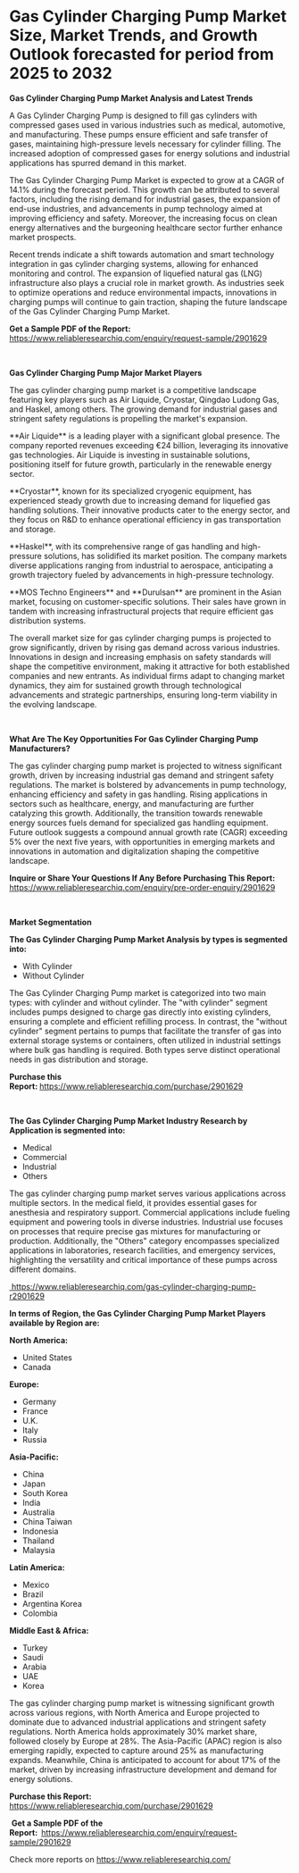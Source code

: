 <p><h1>Gas Cylinder Charging Pump Market Size, Market Trends, and Growth Outlook forecasted for period from 2025 to 2032</h1></p><p><strong>Gas Cylinder Charging Pump Market Analysis and Latest Trends</strong></p>
<p><p>A Gas Cylinder Charging Pump is designed to fill gas cylinders with compressed gases used in various industries such as medical, automotive, and manufacturing. These pumps ensure efficient and safe transfer of gases, maintaining high-pressure levels necessary for cylinder filling. The increased adoption of compressed gases for energy solutions and industrial applications has spurred demand in this market.</p><p>The Gas Cylinder Charging Pump Market is expected to grow at a CAGR of 14.1% during the forecast period. This growth can be attributed to several factors, including the rising demand for industrial gases, the expansion of end-use industries, and advancements in pump technology aimed at improving efficiency and safety. Moreover, the increasing focus on clean energy alternatives and the burgeoning healthcare sector further enhance market prospects.</p><p>Recent trends indicate a shift towards automation and smart technology integration in gas cylinder charging systems, allowing for enhanced monitoring and control. The expansion of liquefied natural gas (LNG) infrastructure also plays a crucial role in market growth. As industries seek to optimize operations and reduce environmental impacts, innovations in charging pumps will continue to gain traction, shaping the future landscape of the Gas Cylinder Charging Pump Market.</p></p>
<p><strong>Get a Sample PDF of the Report:&nbsp;</strong> <a href="https://www.reliableresearchiq.com/enquiry/request-sample/2901629?utm_campaign=2463&utm_medium=2&utm_source=Github&utm_content=ia&utm_term=16032025&utm_id=gas-cylinder-charging-pump">https://www.reliableresearchiq.com/enquiry/request-sample/2901629</a></p>
<p>&nbsp;</p>
<p><strong>Gas Cylinder Charging Pump Major Market Players</strong></p>
<p><p>The gas cylinder charging pump market is a competitive landscape featuring key players such as Air Liquide, Cryostar, Qingdao Ludong Gas, and Haskel, among others. The growing demand for industrial gases and stringent safety regulations is propelling the market's expansion.</p><p>**Air Liquide** is a leading player with a significant global presence. The company reported revenues exceeding €24 billion, leveraging its innovative gas technologies. Air Liquide is investing in sustainable solutions, positioning itself for future growth, particularly in the renewable energy sector.</p><p>**Cryostar**, known for its specialized cryogenic equipment, has experienced steady growth due to increasing demand for liquefied gas handling solutions. Their innovative products cater to the energy sector, and they focus on R&D to enhance operational efficiency in gas transportation and storage.</p><p>**Haskel**, with its comprehensive range of gas handling and high-pressure solutions, has solidified its market position. The company markets diverse applications ranging from industrial to aerospace, anticipating a growth trajectory fueled by advancements in high-pressure technology.</p><p>**MOS Techno Engineers** and **Durulsan** are prominent in the Asian market, focusing on customer-specific solutions. Their sales have grown in tandem with increasing infrastructural projects that require efficient gas distribution systems.</p><p>The overall market size for gas cylinder charging pumps is projected to grow significantly, driven by rising gas demand across various industries. Innovations in design and increasing emphasis on safety standards will shape the competitive environment, making it attractive for both established companies and new entrants. As individual firms adapt to changing market dynamics, they aim for sustained growth through technological advancements and strategic partnerships, ensuring long-term viability in the evolving landscape.</p></p>
<p>&nbsp;</p>
<p><strong>What Are The Key Opportunities For Gas Cylinder Charging Pump Manufacturers?</strong></p>
<p><p>The gas cylinder charging pump market is projected to witness significant growth, driven by increasing industrial gas demand and stringent safety regulations. The market is bolstered by advancements in pump technology, enhancing efficiency and safety in gas handling. Rising applications in sectors such as healthcare, energy, and manufacturing are further catalyzing this growth. Additionally, the transition towards renewable energy sources fuels demand for specialized gas handling equipment. Future outlook suggests a compound annual growth rate (CAGR) exceeding 5% over the next five years, with opportunities in emerging markets and innovations in automation and digitalization shaping the competitive landscape.</p></p>
<p><strong>Inquire or Share Your Questions If Any Before Purchasing This Report:</strong> <a href="https://www.reliableresearchiq.com/enquiry/pre-order-enquiry/2901629?utm_campaign=2463&utm_medium=2&utm_source=Github&utm_content=ia&utm_term=16032025&utm_id=gas-cylinder-charging-pump">https://www.reliableresearchiq.com/enquiry/pre-order-enquiry/2901629</a></p>
<p>&nbsp;</p>
<p><strong>Market Segmentation</strong></p>
<p><strong>The Gas Cylinder Charging Pump Market Analysis by types is segmented into:</strong></p>
<p><ul><li>With Cylinder</li><li>Without Cylinder</li></ul></p>
<p><p>The Gas Cylinder Charging Pump market is categorized into two main types: with cylinder and without cylinder. The "with cylinder" segment includes pumps designed to charge gas directly into existing cylinders, ensuring a complete and efficient refilling process. In contrast, the "without cylinder" segment pertains to pumps that facilitate the transfer of gas into external storage systems or containers, often utilized in industrial settings where bulk gas handling is required. Both types serve distinct operational needs in gas distribution and storage.</p></p>
<p><strong>Purchase this Report:&nbsp;</strong><a href="https://www.reliableresearchiq.com/purchase/2901629?utm_campaign=2463&utm_medium=2&utm_source=Github&utm_content=ia&utm_term=16032025&utm_id=gas-cylinder-charging-pump">https://www.reliableresearchiq.com/purchase/2901629</a></p>
<p>&nbsp;</p>
<p><strong>The Gas Cylinder Charging Pump Market Industry Research by Application is segmented into:</strong></p>
<p><ul><li>Medical</li><li>Commercial</li><li>Industrial</li><li>Others</li></ul></p>
<p><p>The gas cylinder charging pump market serves various applications across multiple sectors. In the medical field, it provides essential gases for anesthesia and respiratory support. Commercial applications include fueling equipment and powering tools in diverse industries. Industrial use focuses on processes that require precise gas mixtures for manufacturing or production. Additionally, the "Others" category encompasses specialized applications in laboratories, research facilities, and emergency services, highlighting the versatility and critical importance of these pumps across different domains.</p></p>
<p><a href="https://www.reliableresearchiq.com/gas-cylinder-charging-pump-r2901629?utm_campaign=2463&utm_medium=2&utm_source=Github&utm_content=ia&utm_term=16032025&utm_id=gas-cylinder-charging-pump">&nbsp;https://www.reliableresearchiq.com/gas-cylinder-charging-pump-r2901629</a></p>
<p><strong>In terms of Region, the Gas Cylinder Charging Pump Market Players available by Region are:</strong></p>
<p>
    <p> <strong> North America: </strong>
        <ul>
            <li>United States</li>
            <li>Canada</li>
        </ul>
        </p> 
    <p> <strong> Europe: </strong>
        <ul>
            <li>Germany</li>
            <li>France</li>
            <li>U.K.</li>
            <li>Italy</li>
            <li>Russia</li>
        </ul>
        </p> 
    <p> <strong> Asia-Pacific: </strong>
        <ul>
            <li>China</li>
            <li>Japan</li>
            <li>South Korea</li>
            <li>India</li>
            <li>Australia</li>
            <li>China Taiwan</li>
            <li>Indonesia</li>
            <li>Thailand</li>
            <li>Malaysia</li>
        </ul>
        </p> 
    <p> <strong> Latin America: </strong>
        <ul>
            <li>Mexico</li>
            <li>Brazil</li>
            <li>Argentina Korea</li>
            <li>Colombia</li>
        </ul>
        </p> 
    <p> <strong> Middle East & Africa: </strong>
        <ul>
            <li>Turkey</li>
            <li>Saudi</li>
            <li>Arabia</li>
            <li>UAE</li>
            <li>Korea</li>
        </ul>
    </p>
    </p>
<p><p>The gas cylinder charging pump market is witnessing significant growth across various regions, with North America and Europe projected to dominate due to advanced industrial applications and stringent safety regulations. North America holds approximately 30% market share, followed closely by Europe at 28%. The Asia-Pacific (APAC) region is also emerging rapidly, expected to capture around 25% as manufacturing expands. Meanwhile, China is anticipated to account for about 17% of the market, driven by increasing infrastructure development and demand for energy solutions.</p></p>
<p><strong>Purchase this Report: </strong><a href="https://www.reliableresearchiq.com/purchase/2901629?utm_campaign=2463&utm_medium=2&utm_source=Github&utm_content=ia&utm_term=16032025&utm_id=gas-cylinder-charging-pump">https://www.reliableresearchiq.com/purchase/2901629</a></p>
<p>&nbsp;<strong>Get a Sample PDF of the Report:&nbsp;&nbsp;</strong><a href="https://www.reliableresearchiq.com/enquiry/request-sample/2901629?utm_campaign=2463&utm_medium=2&utm_source=Github&utm_content=ia&utm_term=16032025&utm_id=gas-cylinder-charging-pump">https://www.reliableresearchiq.com/enquiry/request-sample/2901629</a></p>
<p><strong></strong></p>
<p>Check more reports on <a href="https://www.reliableresearchiq.com/?utm_campaign=2463&utm_medium=2&utm_source=Github&utm_content=ia&utm_term=16032025&utm_id=gas-cylinder-charging-pump">https://www.reliableresearchiq.com/</a></p>